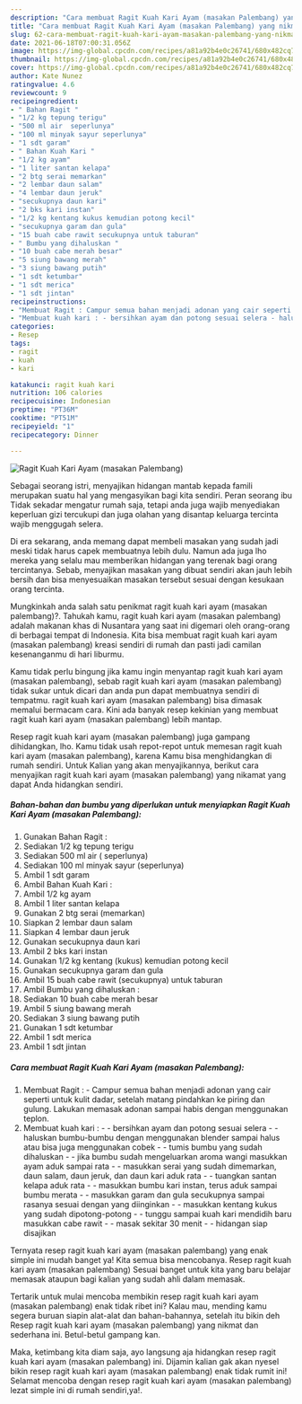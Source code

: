 ```yaml
---
description: "Cara membuat Ragit Kuah Kari Ayam (masakan Palembang) yang nikmat dan Mudah Dibuat"
title: "Cara membuat Ragit Kuah Kari Ayam (masakan Palembang) yang nikmat dan Mudah Dibuat"
slug: 62-cara-membuat-ragit-kuah-kari-ayam-masakan-palembang-yang-nikmat-dan-mudah-dibuat
date: 2021-06-18T07:00:31.056Z
image: https://img-global.cpcdn.com/recipes/a81a92b4e0c26741/680x482cq70/ragit-kuah-kari-ayam-masakan-palembang-foto-resep-utama.jpg
thumbnail: https://img-global.cpcdn.com/recipes/a81a92b4e0c26741/680x482cq70/ragit-kuah-kari-ayam-masakan-palembang-foto-resep-utama.jpg
cover: https://img-global.cpcdn.com/recipes/a81a92b4e0c26741/680x482cq70/ragit-kuah-kari-ayam-masakan-palembang-foto-resep-utama.jpg
author: Kate Nunez
ratingvalue: 4.6
reviewcount: 9
recipeingredient:
- " Bahan Ragit "
- "1/2 kg tepung terigu"
- "500 ml air  seperlunya"
- "100 ml minyak sayur seperlunya"
- "1 sdt garam"
- " Bahan Kuah Kari "
- "1/2 kg ayam"
- "1 liter santan kelapa"
- "2 btg serai memarkan"
- "2 lembar daun salam"
- "4 lembar daun jeruk"
- "secukupnya daun kari"
- "2 bks kari instan"
- "1/2 kg kentang kukus kemudian potong kecil"
- "secukupnya garam dan gula"
- "15 buah cabe rawit secukupnya untuk taburan"
- " Bumbu yang dihaluskan "
- "10 buah cabe merah besar"
- "5 siung bawang merah"
- "3 siung bawang putih"
- "1 sdt ketumbar"
- "1 sdt merica"
- "1 sdt jintan"
recipeinstructions:
- "Membuat Ragit : Campur semua bahan menjadi adonan yang cair seperti untuk kulit dadar, setelah matang pindahkan ke piring dan gulung. Lakukan memasak adonan sampai habis dengan menggunakan teplon."
- "Membuat kuah kari : - bersihkan ayam dan potong sesuai selera - haluskan bumbu-bumbu dengan menggunakan blender sampai halus atau bisa juga menggunakan cobek - tumis bumbu yang sudah dihaluskan - jika bumbu sudah mengeluarkan aroma wangi masukkan ayam aduk sampai rata - masukkan serai yang sudah dimemarkan, daun salam, daun jeruk, dan daun kari aduk rata - tuangkan santan kelapa aduk rata - masukkan bumbu kari instan, terus aduk sampai bumbu merata - masukkan garam dan gula secukupnya sampai rasanya sesuai dengan yang diinginkan - masukkan kentang kukus yang sudah dipotong-potong - tunggu sampai kuah kari mendidih baru masukkan cabe rawit - masak sekitar 30 menit  - hidangan siap disajikan"
categories:
- Resep
tags:
- ragit
- kuah
- kari

katakunci: ragit kuah kari 
nutrition: 106 calories
recipecuisine: Indonesian
preptime: "PT36M"
cooktime: "PT51M"
recipeyield: "1"
recipecategory: Dinner

---
```



![Ragit Kuah Kari Ayam (masakan Palembang)](https://img-global.cpcdn.com/recipes/a81a92b4e0c26741/680x482cq70/ragit-kuah-kari-ayam-masakan-palembang-foto-resep-utama.jpg)

Sebagai seorang istri, menyajikan hidangan mantab kepada famili merupakan suatu hal yang mengasyikan bagi kita sendiri. Peran seorang ibu Tidak sekadar mengatur rumah saja, tetapi anda juga wajib menyediakan keperluan gizi tercukupi dan juga olahan yang disantap keluarga tercinta wajib menggugah selera.

Di era  sekarang, anda memang dapat membeli masakan yang sudah jadi meski tidak harus capek membuatnya lebih dulu. Namun ada juga lho mereka yang selalu mau memberikan hidangan yang terenak bagi orang tercintanya. Sebab, menyajikan masakan yang dibuat sendiri akan jauh lebih bersih dan bisa menyesuaikan masakan tersebut sesuai dengan kesukaan orang tercinta. 



Mungkinkah anda salah satu penikmat ragit kuah kari ayam (masakan palembang)?. Tahukah kamu, ragit kuah kari ayam (masakan palembang) adalah makanan khas di Nusantara yang saat ini digemari oleh orang-orang di berbagai tempat di Indonesia. Kita bisa membuat ragit kuah kari ayam (masakan palembang) kreasi sendiri di rumah dan pasti jadi camilan kesenanganmu di hari liburmu.

Kamu tidak perlu bingung jika kamu ingin menyantap ragit kuah kari ayam (masakan palembang), sebab ragit kuah kari ayam (masakan palembang) tidak sukar untuk dicari dan anda pun dapat membuatnya sendiri di tempatmu. ragit kuah kari ayam (masakan palembang) bisa dimasak memalui bermacam cara. Kini ada banyak resep kekinian yang membuat ragit kuah kari ayam (masakan palembang) lebih mantap.

Resep ragit kuah kari ayam (masakan palembang) juga gampang dihidangkan, lho. Kamu tidak usah repot-repot untuk memesan ragit kuah kari ayam (masakan palembang), karena Kamu bisa menghidangkan di rumah sendiri. Untuk Kalian yang akan menyajikannya, berikut cara menyajikan ragit kuah kari ayam (masakan palembang) yang nikamat yang dapat Anda hidangkan sendiri.

<!--inarticleads1-->

##### Bahan-bahan dan bumbu yang diperlukan untuk menyiapkan Ragit Kuah Kari Ayam (masakan Palembang):

1. Gunakan  Bahan Ragit :
1. Sediakan 1/2 kg tepung terigu
1. Sediakan 500 ml air ( seperlunya)
1. Sediakan 100 ml minyak sayur (seperlunya)
1. Ambil 1 sdt garam
1. Ambil  Bahan Kuah Kari :
1. Ambil 1/2 kg ayam
1. Ambil 1 liter santan kelapa
1. Gunakan 2 btg serai (memarkan)
1. Siapkan 2 lembar daun salam
1. Siapkan 4 lembar daun jeruk
1. Gunakan secukupnya daun kari
1. Ambil 2 bks kari instan
1. Gunakan 1/2 kg kentang (kukus) kemudian potong kecil
1. Gunakan secukupnya garam dan gula
1. Ambil 15 buah cabe rawit (secukupnya) untuk taburan
1. Ambil  Bumbu yang dihaluskan :
1. Sediakan 10 buah cabe merah besar
1. Ambil 5 siung bawang merah
1. Sediakan 3 siung bawang putih
1. Gunakan 1 sdt ketumbar
1. Ambil 1 sdt merica
1. Ambil 1 sdt jintan




<!--inarticleads2-->

##### Cara membuat Ragit Kuah Kari Ayam (masakan Palembang):

1. Membuat Ragit : - Campur semua bahan menjadi adonan yang cair seperti untuk kulit dadar, setelah matang pindahkan ke piring dan gulung. Lakukan memasak adonan sampai habis dengan menggunakan teplon.
1. Membuat kuah kari : - - bersihkan ayam dan potong sesuai selera - - haluskan bumbu-bumbu dengan menggunakan blender sampai halus atau bisa juga menggunakan cobek - - tumis bumbu yang sudah dihaluskan - - jika bumbu sudah mengeluarkan aroma wangi masukkan ayam aduk sampai rata - - masukkan serai yang sudah dimemarkan, daun salam, daun jeruk, dan daun kari aduk rata - - tuangkan santan kelapa aduk rata - - masukkan bumbu kari instan, terus aduk sampai bumbu merata - - masukkan garam dan gula secukupnya sampai rasanya sesuai dengan yang diinginkan - - masukkan kentang kukus yang sudah dipotong-potong - - tunggu sampai kuah kari mendidih baru masukkan cabe rawit - - masak sekitar 30 menit  - - hidangan siap disajikan




Ternyata resep ragit kuah kari ayam (masakan palembang) yang enak simple ini mudah banget ya! Kita semua bisa mencobanya. Resep ragit kuah kari ayam (masakan palembang) Sesuai banget untuk kita yang baru belajar memasak ataupun bagi kalian yang sudah ahli dalam memasak.

Tertarik untuk mulai mencoba membikin resep ragit kuah kari ayam (masakan palembang) enak tidak ribet ini? Kalau mau, mending kamu segera buruan siapin alat-alat dan bahan-bahannya, setelah itu bikin deh Resep ragit kuah kari ayam (masakan palembang) yang nikmat dan sederhana ini. Betul-betul gampang kan. 

Maka, ketimbang kita diam saja, ayo langsung aja hidangkan resep ragit kuah kari ayam (masakan palembang) ini. Dijamin kalian gak akan nyesel bikin resep ragit kuah kari ayam (masakan palembang) enak tidak rumit ini! Selamat mencoba dengan resep ragit kuah kari ayam (masakan palembang) lezat simple ini di rumah sendiri,ya!.

